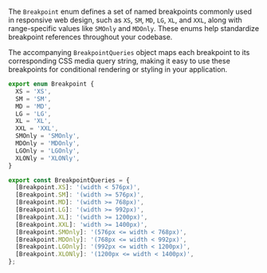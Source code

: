 The `Breakpoint` enum defines a set of named breakpoints commonly used in responsive web design, such as `XS`, `SM`, `MD`, `LG`, `XL`, and `XXL`, along with range-specific values like `SMOnly` and `MDOnly`. These enums help standardize breakpoint references throughout your codebase.

The accompanying `BreakpointQueries` object maps each breakpoint to its corresponding CSS media query string, making it easy to use these breakpoints for conditional rendering or styling in your application.

```typescript
export enum Breakpoint {
  XS = 'XS',
  SM = 'SM',
  MD = 'MD',
  LG = 'LG',
  XL = 'XL',
  XXL = 'XXL',
  SMOnly = 'SMOnly',
  MDOnly = 'MDOnly',
  LGOnly = 'LGOnly',
  XLONly = 'XLONly',
}

export const BreakpointQueries = {
  [Breakpoint.XS]: '(width < 576px)',
  [Breakpoint.SM]: '(width >= 576px)',
  [Breakpoint.MD]: '(width >= 768px)',
  [Breakpoint.LG]: '(width >= 992px)',
  [Breakpoint.XL]: '(width >= 1200px)',
  [Breakpoint.XXL]: 'width >= 1400px)',
  [Breakpoint.SMOnly]: '(576px <= width < 768px)',
  [Breakpoint.MDOnly]: '(768px <= width < 992px)',
  [Breakpoint.LGOnly]: '(992px <= width < 1200px)',
  [Breakpoint.XLONly]: '(1200px <= width < 1400px)',
};
```

